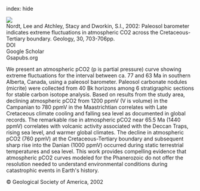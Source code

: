 index: hide

<div class="Citation">
    <div class="Citation-thumb CitationThumb-linked"  data-href="https://doi.org/10.1130/0091-7613(2002)030<0703:pbiefi>2.0.co;2">
      <img src="https://static.claimspace.cloud/climate-study-static/refs/thumbs/5/Nordt_et_al_2002-thumb.png" />
    </div>

  <div class="Citation-body">
    <div class="Citation-text">Nordt, Lee and Atchley, Stacy and Dworkin, S.I., 2002: Paleosol barometer indicates extreme fluctuations in atmospheric CO2 across the Cretaceous-Tertiary boundary. <span class="Article-journal">Geology, </span><span class="Article-volume">30, </span>703-706pp.</div>
    <div class="Citation-links">
      <div class="CitationLink" data-href="https://doi.org/10.1130/0091-7613(2002)030<0703:pbiefi>2.0.co;2">
        <div class="CitationLink-icon CitationLink-Doi"></div>
        <div class="CitationLink-text">DOI</div>
      </div>
      <div class="CitationLink" data-href="https://scholar.google.com/scholar?q=10.1130/0091-7613(2002)030<0703:pbiefi>2.0.co;2">
        <div class="CitationLink-icon CitationLink-Scholar"></div>
        <div class="CitationLink-text">Google Scholar</div>
      </div>
      <div class="CitationLink" data-href="http://geology.gsapubs.org/content/30/8/703.abstract">
        <div class="CitationLink-icon CitationLink-Publisher"></div>
        <div class="CitationLink-text">Gsapubs.org</div>
      </div>
    </div>
  </div>
</div>

We present an atmospheric pCO2 (p is partial pressure) curve showing extreme fluctuations for the interval between ca. 77 and 63 Ma in southern Alberta, Canada, using a paleosol barometer. Paleosol carbonate nodules (micrite) were collected from 40 Bk horizons among 6 stratigraphic sections for stable carbon isotope analysis. Based on results from the study area, declining atmospheric pCO2 from 1200 ppmV (V is volume) in the Campanian to 780 ppmV in the Maastrichtian correlates with Late Cretaceous climate cooling and falling sea level as documented in global records. The remarkable rise in atmospheric pCO2 near 65.5 Ma (1440 ppmV) correlates with volcanic activity associated with the Deccan Traps, rising sea level, and warmer global climates. The decline in atmospheric pCO2 (760 ppmV) at the Cretaceous-Tertiary boundary and subsequent sharp rise into the Danian (1000 ppmV) occurred during static terrestrial temperatures and sea level. This work provides compelling evidence that atmospheric pCO2 curves modeled for the Phanerozoic do not offer the resolution needed to understand environmental conditions during catastrophic events in Earth's history.

<div class="Citation-copy">
&copy; Geological Society of America, 2002
</div>